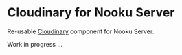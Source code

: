 Cloudinary for Nooku Server
==========

Re-usable [Cloudinary](http://cloudinary.com/) component for Nooku Server.

Work in progress …